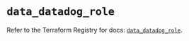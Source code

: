 # `data_datadog_role`

Refer to the Terraform Registry for docs: [`data_datadog_role`](https://registry.terraform.io/providers/datadog/datadog/3.58.0/docs/data-sources/role).
